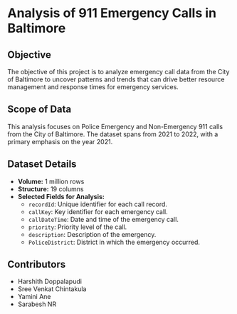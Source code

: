# Analysis of 911 Emergency Calls in Baltimore

## Objective

The objective of this project is to analyze emergency call data from the City of Baltimore to uncover patterns and trends that can drive better resource management and response times for emergency services.

## Scope of Data

This analysis focuses on Police Emergency and Non-Emergency 911 calls from the City of Baltimore. The dataset spans from 2021 to 2022, with a primary emphasis on the year 2021.

## Dataset Details

- **Volume:** 1 million rows
- **Structure:** 19 columns
- **Selected Fields for Analysis:**
  - `recordId`: Unique identifier for each call record.
  - `callKey`: Key identifier for each emergency call.
  - `callDateTime`: Date and time of the emergency call.
  - `priority`: Priority level of the call.
  - `description`: Description of the emergency.
  - `PoliceDistrict`: District in which the emergency occurred.


## Contributors

- Harshith Doppalapudi
- Sree Venkat Chintakula
- Yamini Ane
- Sarabesh NR
